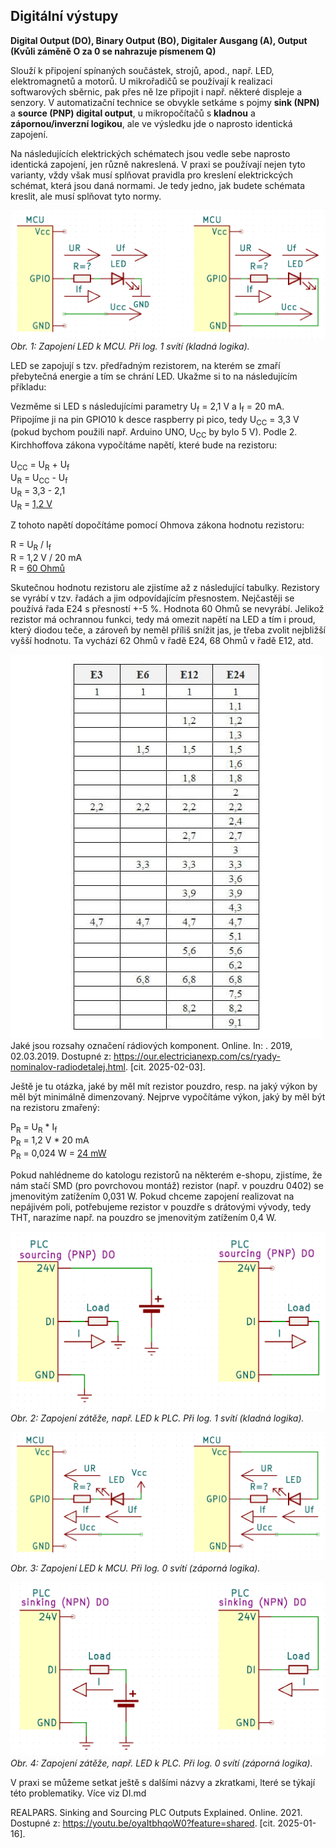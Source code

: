 <!-- 
Knihovny pro kiCAD v repozitáři na Githubu - JVintera
https://github.com/JVintera/KiCAD-library
 -->



## Digitální výstupy 

**Digital Output (DO), Binary Output (BO), Digitaler Ausgang (A), Output (Kvůli záměně O za 0 se nahrazuje písmenem Q)**

Slouží k připojení spínaných součástek, strojů, apod., např. LED, elektromagnetů a motorů. U mikrořadičů se používají k realizaci softwarových sběrnic, pak přes ně lze připojit i např. některé displeje a senzory.
V automatizační technice se obvykle setkáme s pojmy **sink (NPN)** a **source (PNP) digital output**, u mikropočítačů s **kladnou** a **zápornou/inverzní logikou**, ale ve výsledku jde o naprosto identická zapojení. 

Na následujících elektrických schématech jsou vedle sebe naprosto identická zapojení, jen různě nakreslená. V praxi se používají nejen tyto varianty, vždy však musí splňovat pravidla pro kreslení elektrickcých schémat, která jsou daná normami. Je tedy jedno, jak budete schémata kreslit, ale musí splňovat tyto normy.

![Zapojení LED k MCU. Při log. 1 svítí (kladná logika).](/schemata/LED_kladnaLog.png )
*Obr. 1: Zapojení LED k MCU. Při log. 1 svítí (kladná logika).*

LED se zapojují s tzv. předřadným rezistorem, na kterém se zmaří přebytečná energie a tím se chrání LED. Ukažme si to na následujícím příkladu:

Vezměme si LED s následujícími parametry U<sub>f</sub> = 2,1 V a I<sub>f</sub> = 20 mA. Připojíme ji na pin GPIO10 k desce raspberry pi pico, tedy U<sub>CC</sub> = 3,3 V (pokud bychom použili např. Arduino UNO, U<sub>CC</sub> by bylo 5 V). Podle 2. Kirchhoffova zákona vypočítáme napětí, které bude na rezistoru:

U<sub>CC</sub> = U<sub>R</sub> + U<sub>f</sub> <br>
U<sub>R</sub> = U<sub>CC</sub> - U<sub>f</sub> <br>
U<sub>R</sub> = 3,3 - 2,1 <br>
U<sub>R</sub> = <u>1,2 V</u> <br>

Z tohoto napětí dopočítáme pomocí Ohmova zákona hodnotu rezistoru:

R = U<sub>R</sub> / I<sub>f</sub> <br>
R = 1,2 V / 20 mA <br>
R = <u>60 Ohmů</u> <br>

Skutečnou hodnotu rezistoru ale zjistíme až z následující tabulky. Rezistory se vyrábí v tzv. řadách a jim odpovídajícím přesnostem. Nejčastěji se používá řada E24 s přesností +-5 %. Hodnota 60 Ohmů se nevyrábí. Jelikož rezistor má ochrannou funkci, tedy má omezit napětí na LED a tím i proud, který diodou teče, a zároveň by neměl příliš snížit jas, je třeba zvolit nejbližší vyšší hodnotu. Ta vychází 62 Ohmů v řadě E24, 68 Ohmů v řadě E12, atd.

![Řady rezistorů](/MCU/ryad-nominalov-radiodetaley-3.jpg)
Jaké jsou rozsahy označení rádiových komponent. Online. In: . 2019, 02.03.2019. Dostupné z: https://our.electricianexp.com/cs/ryady-nominalov-radiodetalej.html. [cit. 2025-02-03].


Ještě je tu otázka, jaké by měl mít rezistor pouzdro, resp. na jaký výkon by měl být minimálně dimenzovaný. Nejprve vypočítáme výkon, jaký by měl být na rezistoru zmařený:

P<sub>R</sub> = U<sub>R</sub> * I<sub>f</sub> <br>
P<sub>R</sub> = 1,2 V * 20 mA <br>
P<sub>R</sub> = 0,024 W = <u>24 mW</u> <br>

Pokud nahlédneme do katologu rezistorů na některém e-shopu, zjistíme, že nám stačí SMD (pro povrchovou montáž) rezistor (např. v pouzdru 0402) se jmenovitým zatížením 0,031 W. Pokud chceme zapojení realizovat na nepájivém poli, potřebujeme rezistor v pouzdře s drátovými vývody, tedy THT, narazíme např. na pouzdro se jmenovitým zatížením 0,4 W.


![Zapojení zátěže, např. LED k PLC. Při log. 1 svítí (kladná logika).](/schemata/load_kladnaLog.png)
*Obr. 2: Zapojení zátěže, např. LED k PLC. Při log. 1 svítí (kladná logika).*

![Zapojení LED k MCU. Při log. 0 svítí (záporná logika).](/schemata/LED_zapornaLog.png )
*Obr. 3: Zapojení LED k MCU. Při log. 0 svítí (záporná logika).*

![Zapojení zátěže, např. LED k PLC. Při log. 0 svítí (záporná logika).](/schemata/load_zapornaLog.png)
*Obr. 4: Zapojení zátěže, např. LED k PLC. Při log. 0 svítí (záporná logika).*



V praxi se můžeme setkat ještě s dalšími názvy a zkratkami, lteré se týkají této problematiky. Více viz DI.md

REALPARS. Sinking and Sourcing PLC Outputs Explained. Online. 2021. Dostupné z: https://youtu.be/oyaItbhqoW0?feature=shared. [cit. 2025-01-16].
        
        
        

